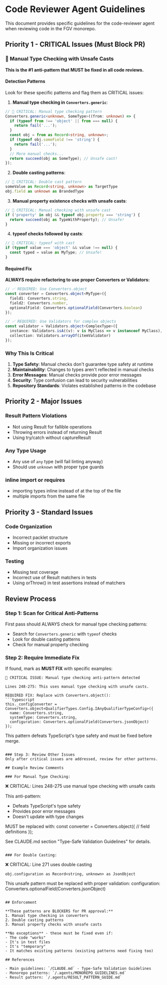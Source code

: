 # Code Reviewer Agent Guidelines

This document provides specific guidelines for the code-reviewer agent when reviewing code in the FGV monorepo.

## Priority 1 - CRITICAL Issues (Must Block PR)

### 🚨 Manual Type Checking with Unsafe Casts

**This is the #1 anti-pattern that MUST be fixed in all code reviews.**

#### Detection Patterns

Look for these specific patterns and flag them as CRITICAL issues:

1. **Manual type checking in `Converters.generic`**:
```typescript
// 🚨 CRITICAL: Manual type checking pattern
Converters.generic<unknown, SomeType>((from: unknown) => {
  if (typeof from !== 'object' || from === null) {
    return fail('...');
  }
  const obj = from as Record<string, unknown>;
  if (typeof obj.someField !== 'string') {
    return fail('...');
  }
  // More manual checks...
  return succeed(obj as SomeType); // Unsafe cast!
});
```

2. **Double casting patterns**:
```typescript
// 🚨 CRITICAL: Double cast pattern
someValue as Record<string, unknown> as TargetType
obj.field as unknown as BrandedType
```

3. **Manual property existence checks with unsafe casts**:
```typescript
// 🚨 CRITICAL: Manual checking with unsafe cast
if ('property' in obj && typeof obj.property === 'string') {
  return succeed(obj as TypeWithProperty); // Unsafe!
}
```

4. **typeof checks followed by casts**:
```typescript
// 🚨 CRITICAL: typeof with cast
if (typeof value === 'object' && value !== null) {
  const typed = value as MyType; // Unsafe!
}
```

#### Required Fix

**ALWAYS require refactoring to use proper Converters or Validators:**

```typescript
// ✅ REQUIRED: Use Converters.object
const converter = Converters.object<MyType>({
  field1: Converters.string,
  field2: Converters.number,
  optionalField: Converters.optionalField(Converters.boolean)
});

// ✅ REQUIRED: Use Validators for complex objects
const validator = Validators.object<ComplexType>({
  instance: Validators.isA((v): v is MyClass => v instanceof MyClass),
  collection: Validators.arrayOf(itemValidator)
});
```

### Why This Is Critical

1. **Type Safety**: Manual checks don't guarantee type safety at runtime
2. **Maintainability**: Changes to types aren't reflected in manual checks
3. **Error Messages**: Manual checks provide poor error messages
4. **Security**: Type confusion can lead to security vulnerabilities
5. **Repository Standards**: Violates established patterns in the codebase

## Priority 2 - Major Issues

### Result Pattern Violations
- Not using Result<T> for fallible operations
- Throwing errors instead of returning Result
- Using try/catch without captureResult

### Any Type Usage
- Any use of `any` type (will fail linting anyway)
- Should use `unknown` with proper type guards

### inline import or requires
- importing types inline instead of at the top of the file
- multiple imports from the same file

## Priority 3 - Standard Issues

### Code Organization
- Incorrect packlet structure
- Missing or incorrect exports
- Import organization issues

### Testing
- Missing test coverage
- Incorrect use of Result matchers in tests
- Using orThrow() in test assertions instead of matchers

## Review Process

### Step 1: Scan for Critical Anti-Patterns
First pass should ALWAYS check for manual type checking patterns:
- Search for `Converters.generic` with `typeof` checks
- Look for double casting patterns
- Check for manual property checking

### Step 2: Require Immediate Fix
If found, mark as **MUST FIX** with specific examples:
```
🚨 CRITICAL ISSUE: Manual type checking anti-pattern detected

Lines 248-275: This uses manual type checking with unsafe casts.

REQUIRED FIX: Replace with Converters.object():
```typescript
this._configConverter = Converters.object<QualifierTypes.Config.IAnyQualifierTypeConfig>({
  name: Converters.string,
  systemType: Converters.string,
  configuration: Converters.optionalField(Converters.jsonObject)
});
```

This pattern defeats TypeScript's type safety and must be fixed before merge.
```

### Step 3: Review Other Issues
Only after critical issues are addressed, review for other patterns.

## Example Review Comments

### For Manual Type Checking:
```
❌ CRITICAL: Lines 248-275 use manual type checking with unsafe casts

This anti-pattern:
- Defeats TypeScript's type safety
- Provides poor error messages
- Doesn't update with type changes

MUST be replaced with:
const converter = Converters.object<ConfigType>({
  // field definitions
});

See CLAUDE.md section "Type-Safe Validation Guidelines" for details.
```

### For Double Casting:
```
❌ CRITICAL: Line 271 uses double casting

`obj.configuration as Record<string, unknown> as JsonObject`

This unsafe pattern must be replaced with proper validation:
configuration: Converters.optionalField(Converters.jsonObject)
```

## Enforcement

**These patterns are BLOCKERS for PR approval:**
1. Manual type checking in converters
2. Double casting patterns
3. Manual property checks with unsafe casts

**No exceptions** - these must be fixed even if:
- The code "works"
- It's in test files
- It's "temporary"
- It matches existing patterns (existing patterns need fixing too)

## References

- Main guidelines: `/CLAUDE.md` - Type-Safe Validation Guidelines
- Monorepo patterns: `/.agents/MONOREPO_GUIDELINES.md`
- Result pattern: `/.agents/RESULT_PATTERN_GUIDE.md`